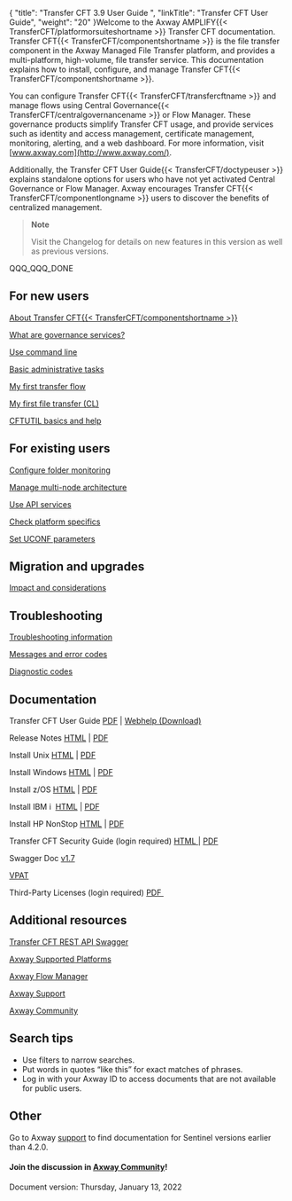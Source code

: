 {
    "title": "Transfer CFT 3.9 User Guide ",
    "linkTitle": "Transfer CFT User Guide",
    "weight": "20"
}Welcome to the Axway AMPLIFY{{< TransferCFT/platformorsuiteshortname  >}} Transfer CFT documentation. Transfer CFT{{< TransferCFT/componentshortname  >}} is the file transfer component in the Axway Managed File Transfer platform, and provides a multi-platform, high-volume, file transfer service. This documentation explains how to install, configure, and manage Transfer CFT{{< TransferCFT/componentshortname  >}}.

You can configure Transfer CFT{{< TransferCFT/transfercftname  >}} and manage flows using Central Governance{{< TransferCFT/centralgovernancename  >}} or Flow Manager. These governance products simplify Transfer CFT usage, and provide services such as identity and access management, certificate management, monitoring, alerting, and a web dashboard. For more information, visit [www.axway.com](http://www.axway.com/).

Additionally, the Transfer CFT User Guide{{< TransferCFT/doctypeuser  >}} explains standalone options for users who have not yet activated Central Governance or Flow Manager. Axway encourages Transfer CFT{{< TransferCFT/componentlongname  >}} users to discover the benefits of centralized management.

> **Note**
>
> Visit the Changelog for details on new features in this version as well as previous versions.

QQQ\_QQQ\_DONE

## For new users

[About Transfer CFT{{< TransferCFT/componentshortname  >}}](overview_intro/about_transfer_cft)

<a href="overview_intro/c_cg_concepts" class="hyperlink">What are governance services?</a>

[Use command line](c_intro_userinterfaces/about_cftutil)

[Basic administrative tasks](admin_intro/start_stop_cft)

<a href="gettingstarted_intro/my_first_transfer_flow_using_cg" class="MCXref xref">My first transfer flow</a>

<a href="gettingstarted_intro/my_first_file_transfer" class="MCXref xref">My first file transfer (CL)</a>

[CFTUTIL basics and help](gettingstarted_intro/my_first_transfer_flow_using_cg)

## For existing users

[Configure folder monitoring](app_integration_intro/intro_folder_monitor/configure_folder_monitoring)

[Manage multi-node architecture](about_multinode)

[Use API services](cft_intro_install/about_this_document_zos/using_apis)

[Check platform specifics]()

[Set UCONF parameters](admin_intro/uconf/uconf_directory)

## Migration and upgrades

[Impact and considerations](cft_intro_install/mig_impact_considerations)

## Troubleshooting

[Troubleshooting information](troubleshoot_intro)

[Messages and error codes](troubleshoot_intro/messages_and_error_codes_start_here)

[Diagnostic codes](troubleshoot_intro/messages_and_error_codes_start_here/diagi_diagnostic_codes)

## Documentation

Transfer CFT User Guide [PDF](https://docs.axway.com/bundle/TransferCFT_38_UsersGuide_allOS_en_PDF/resource/Transfer_CFT_UsersGuide_allOS_en.pdf) | [Webhelp (Download)]()

Release Notes [HTML](https://docs.axway.com/bundle/TransferCFT_38_ReleaseNotes_allOS_en_HTML5/page/Content/release_notes/Transfer_CFT_ReleaseNotes_allOS_en.htm) | [PDF](https://docs.axway.com/bundle/TransferCFT_38_ReleaseNotes_allOS_en_PDF/resource/Transfer_CFT_ReleaseNotes_allOS_en.pdf)

Install Unix [HTML](https://docs.axway.com/bundle/TransferCFT_38_UsersGuide_allOS_en_HTML5/page/Content/UNIX/unix_install_start_here.htm) | [PDF](https://docs.axway.com/bundle/TransferCFT_38_InstallationGuide_unix_en_PDF/resource/TransferCFT_InstallationGuide_unix_en.pdf)

Install Windows [HTML](https://docs.axway.com/bundle/TransferCFT_38_UsersGuide_allOS_en_HTML5/page/Content/Windows/Windows/windows_install_start_here.htm) | [PDF](https://docs.axway.com/bundle/TransferCFT_38_InstallationGuide_windows_en_PDF/resource/TransferCFT_InstallationGuide_windows_en.pdf)

Install z/OS [HTML](https://docs.axway.com/bundle/TransferCFT_38_UsersGuide_allOS_en_HTML5/page/Content/cft_installation/about_this_document_zos.htm) | [PDF](https://docs.axway.com/bundle/TransferCFT_38_InstallationGuide_mvs_en_PDF/resource/TransferCFT_InstallationGuide_mvs_en.pdf)

Install IBM i  [HTML](https://docs.axway.com/bundle/TransferCFT_38_UsersGuide_allOS_en_HTML5/page/Content/cft_installation/about_this_document_ibmi.htm) | [PDF](https://docs.axway.com/bundle/TransferCFT_38_InstallationGuide_os400_en_PDF/resource/TransferCFT_InstallationGuide_os400_en.pdf)

Install HP NonStop [HTML](https://docs.axway.com/bundle/TransferCFT_38_UsersGuide_allOS_en_HTML5/page/Content/HP_NS/preface.htm) | [PDF](https://docs.axway.com/bundle/TransferCFT_38_InstallationGuide_hp_nonstop_en_PDF/resource/TransferCFT_InstallationGuide_hp_nonstop_en.pdf)

Transfer CFT Security Guide (login required) [HTML ](https://docs.axway.com/bundle/TransferCFT_38_SecurityGuide_allOS_en_HTML5/page/Content/AxwayStartsecurity.htm)| [PDF](https://docs.axway.com/bundle/TransferCFT_38_SecurityGuide_allOS_en_PDF/resource/Transfer_CFT_SecurityGuide_allOS_en.pdf)

Swagger Doc [v1.7](http://apidocs.axway.com/swagger-ui/index.html?productname=transfercft&productversion=3.8&filename=transfercft-swagger-api.json)

[VPAT](https://docs.axway.com/bundle/AccessibilityVPATS_allOS_en_HTML5/page/Content/accessibility.htm)

Third-Party Licenses (login required) [PDF ](https://support.axway.com/en/documents/document-details/id/1448127)

## Additional resources

<a href="https://apidocs.axway.com/swagger-ui/index.html?productname=transfercft&amp;productversion=3.8&amp;filename=transfercft-swagger-api.json" class="hyperlink">Transfer CFT REST API Swagger</a>

<a href="https://docs.axway.com/bundle/Axway_Products_SupportedPlatforms_allOS_en/resource/Axway_Products_SupportedPlatforms_allOS_en.pdf" class="hyperlink">Axway Supported Platforms</a>

<a href="https://apidocs.axway.com/swagger-ui/index.html?productname=transfercft&amp;productversion=3.8&amp;filename=transfercft-swagger-api.json" class="hyperlink">Axway Flow Manager</a>

<a href="https://support.axway.com/" class="hyperlink">Axway Support</a>

<a href="https://community.axway.com/s/" class="hyperlink">Axway Community</a>

## Search tips

- Use filters to narrow searches.
- Put words in quotes “like this” for exact matches of phrases.
- Log in with your Axway ID to access documents that are not available for public users.

## Other

Go to Axway [support](https://support.axway.com/) to find documentation for Sentinel versions earlier than 4.2.0.

#### Join the discussion in [Axway Community](https://community.axway.com)!  

Document version: Thursday, January 13, 2022
